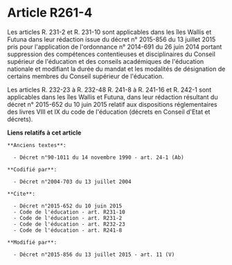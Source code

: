 # Article R261-4

Les articles R. 231-2 et R. 231-10 sont applicables dans les îles Wallis et Futuna dans leur rédaction issue du décret n°
2015-856 du 13 juillet 2015 pris pour l'application de l'ordonnance n° 2014-691 du 26 juin 2014 portant suppression des
compétences contentieuses et disciplinaires du Conseil supérieur de l'éducation et des conseils académiques de l'éducation
nationale et modifiant la durée du mandat et les modalités de désignation de certains membres du Conseil supérieur de
l'éducation. 

Les articles R. 232-23 à R. 232-48 
R. 241-8 à R. 241-16 et R. 242-1 sont applicables dans les îles Wallis et Futuna, dans leur rédaction résultant du décret n°
2015-652 du 10 juin 2015 relatif aux dispositions réglementaires des livres VIII et IX du code de l'éducation (décrets en
Conseil d'Etat et décrets).

**Liens relatifs à cet article**

	**Anciens textes**:

	  - Décret n°90-1011 du 14 novembre 1990 - art. 24-1 (Ab)

	**Codifié par**:

	  - Décret n°2004-703 du 13 juillet 2004

	**Cite**:

	  - Décret n°2015-652 du 10 juin 2015
	  - Code de l'éducation - art. R231-10
	  - Code de l'éducation - art. R231-2
	  - Code de l'éducation - art. R232-23
	  - Code de l'éducation - art. R241-8

	**Modifié par**:

	  - Décret n°2015-856 du 13 juillet 2015 - art. 11 (V)

